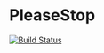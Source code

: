 # PleaseStop

[![Build Status](https://travis-ci.org/IsaBartkowiak/pleaseStopThisMusic.svg?branch=master)](https://travis-ci.org/IsaBartkowiak/pleaseStopThisMusic)